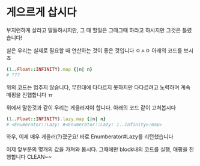 # 게으르게 삽시다

부지런하게 살라고 말들하시지만, 그 때 할일은 그때그때 하라고 하시지만 그것은 틀렸습니다!

실은 우리는 실제로 필요할 때 연산하는 것이 좋은 것입니다 ㅇㅅㅇ 아래의 코드를 보시죠

```ruby
(1..Float::INFINITY).map {|n| n}
# ???
```

위의 코드는 멈추지 않습니다, 무한대에 다다르지 못하지만 다다르려고 노력하며 계속 매핑을 진햅합니다 ㅠ

위에서 말한것과 같이 우리는 게을러져야 합니다. 아래의 코드 같이 고쳐봅시다

```ruby
(1..Float::INFINITY).lazy.map {|n| n}
# <Enumerator::Lazy: #<Enumerator::Lazy: 1..Infinity>:map>
```

와우, 이제 매우 게을러(?)졌군요! 바로 Enumberator#Lazy를 리턴했습니다

이제 앞부분의 몇개의 값을 가져와 봅시다. 그때에만 block내의 코드를 실행, 매핑을 진행합니다 CLEAN~~